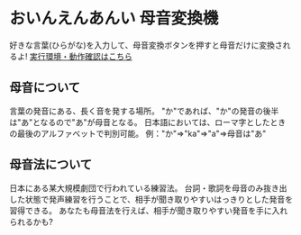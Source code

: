 # おいんえんあんい 母音変換機
好きな言葉(ひらがな)を入力して、母音変換ボタンを押すと母音だけに変換されるよ!
[実行環境・動作確認はこちら](https://hagiayato.github.io/VowelJP/)

## 母音について
言葉の発音にある、長く音を発する場所。
"か"であれば、"か"の発音の後半は"あ"となるので"あ"が母音となる。
日本語においては、ローマ字としたときの最後のアルファベットで判別可能。
例："か"⇒"ka"⇒"a"⇒母音は"あ"

## 母音法について
日本にある某大規模劇団で行われている練習法。
台詞・歌詞を母音のみ抜き出した状態で発声練習を行うことで、相手が聞き取りやすいはっきりとした発音を習得できる。
あなたも母音法を行えば、相手が聞き取りやすい発音を手に入れられるかも?